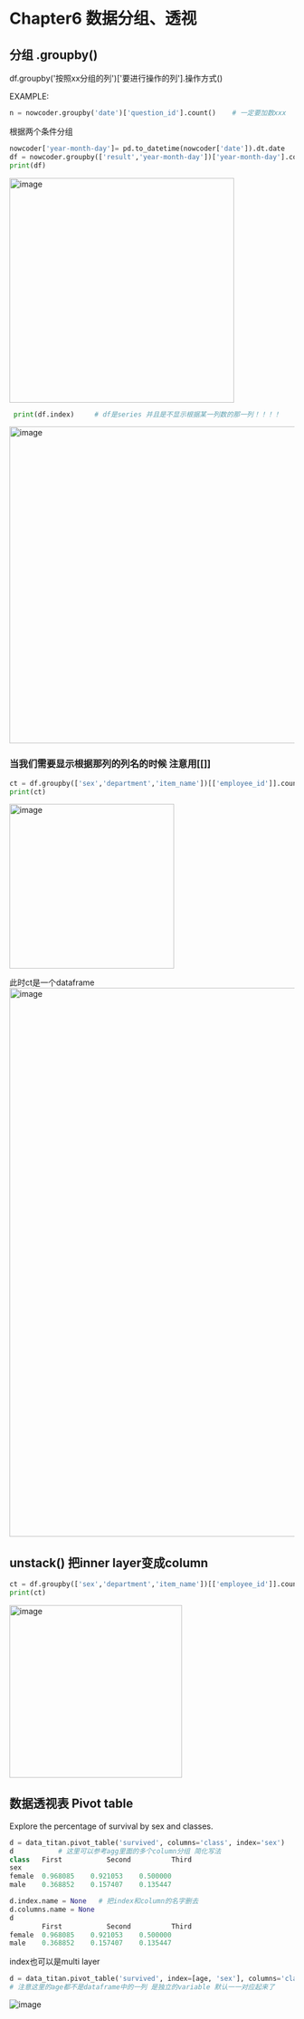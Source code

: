 # Chapter6 数据分组、透视
## 分组 .groupby()
df.groupby('按照xx分组的列')['要进行操作的列'].操作方式()  

EXAMPLE:  
``` python
n = nowcoder.groupby('date')['question_id'].count()    # 一定要加数xxx
```

根据两个条件分组  

``` python
nowcoder['year-month-day']= pd.to_datetime(nowcoder['date']).dt.date
df = nowcoder.groupby(['result','year-month-day'])['year-month-day'].count()
print(df)
```
<img width="397" alt="image" src="https://user-images.githubusercontent.com/105503216/183256387-856b23cd-87e0-4d9a-a15b-2ce6ca28557e.png">

``` python
 print(df.index)     # df是series 并且是不显示根据某一列数的那一列！！！！
 ```
 <img width="560" alt="image" src="https://user-images.githubusercontent.com/105503216/183276324-e4508f63-1b4c-4c67-8987-eed70bad384d.png">  
 
 ### 当我们需要显示根据那列的列名的时候 注意用[[]] 
 ``` python
 ct = df.groupby(['sex','department','item_name'])[['employee_id']].count()
 print(ct)
```
<img width="291" alt="image" src="https://user-images.githubusercontent.com/105503216/183337726-dac7eb16-a522-415b-b85a-e54bd72425a9.png">  

此时ct是一个dataframe   
<img width="970" alt="image" src="https://user-images.githubusercontent.com/105503216/183337794-115169d3-a17b-4777-bce2-25175b079ba4.png">  

## unstack() 把inner layer变成column
``` python
ct = df.groupby(['sex','department','item_name'])[['employee_id']].count().unstack()
print(ct)
```
<img width="305" alt="image" src="https://user-images.githubusercontent.com/105503216/183338199-f76bd7f5-3a74-44d7-acd0-9113e0eca988.png">  


## 数据透视表 Pivot table 
Explore the percentage of survival by sex and classes.
``` python
d = data_titan.pivot_table('survived', columns='class', index='sex')
d           # 这里可以参考agg里面的多个column分组 简化写法
class	First	        Second	        Third
sex			
female	0.968085	0.921053	0.500000
male	0.368852	0.157407	0.135447

d.index.name = None   # 把index和column的名字删去
d.columns.name = None
d
        First	        Second	        Third
female	0.968085	0.921053	0.500000
male	0.368852	0.157407	0.135447
```
index也可以是multi layer
``` python
d = data_titan.pivot_table('survived', index=[age, 'sex'], columns='class') 
# 注意这里的age都不是dataframe中的一列 是独立的variable 默认一一对应起来了
```
![image](https://user-images.githubusercontent.com/105503216/171981570-d42874ad-a548-4439-a5f0-113061ea748a.png)
